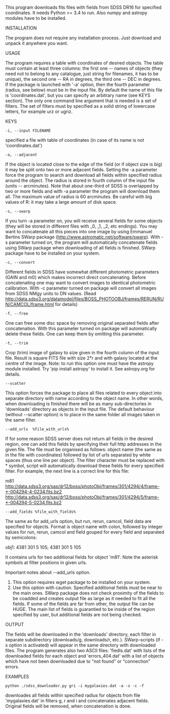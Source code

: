 This program downloads fits files with fields from SDSS DR16 for specified coordinates.
It needs Python >= 3.4 to run. Also numpy and astropy modules have to be installed.


INSTALLATION

The program does not require any installation process. Just download and unpack
it anywhere you want.


USAGE

The program requires a table with coordinates of desired objects. The table must
contain at least three columns: the first one -- names of objects (they need not to belong to
any catalogue, just string for filenames, it has to be unique), the second one -- RA
in degrees, the third one -- DEC in degrees. If the package is launched with '-a' option, then
the fourth parameter (radius, see below) must be in the input file. By default the name of this file is
'coordinates.dat', but you can specify an arbitrary name (see KEYS section).
    The only one command line argument that is needed is a set of filters. The set of
filters must by specified as a solid string of lowercase letters, for example urz or ugriz.


KEYS

    -i, --input FILENAME
specified a file with table of coordinates (in case of its name is not 'coordinates.dat')

    -a, --adjacent
If the object is located close to the edge of the field (or if object size is big) it may
be split onto two or more adjacent fields. Setting the -a parameter force the program to
search and download all fields within specified radius around the object. The radius is
stored in fourth column of the input file (units -- arcminutes).
Note that about one-third of SDSS is overlapped by two or more fields and with -a parameter
the program will download them all. The maximum value of radius is 60 arcminutes.
Be careful with big values of R: it may take a large amount of disk space.

    -s, --swarp
If you turn -a parameter on, you will receive several fields for some objects (they
will be stored in different files with _0, _1, _2, etc endings). You may want to concatenate
all this pieces into one image by using Emmanuel Bertins SWarp package
(http://www.astromatic.net/software/swarp). With -s parameter turned on, the program
will automatically concatenate fields using SWarp package when downloading of all fields is finished.
SWarp package have to be installed on your system.

    -c, --convert
Different fields in SDSS have somewhat different photometric parameters (GAIN and m0) which makes
incorrect direct concatenating. Before concatenating one may want to convert images to identical
photometric calibration. With -c parameter turned on package will convert all images from SDSS NMgy
units to DN values. (Read http://data.sdss3.org/datamodel/files/BOSS_PHOTOOBJ/frames/RERUN/RUN/CAMCOL/frame.html
for details)

    -f, --free
One can free some disc space by removing original separated fields after concatenation. With this
parameter turned on package will automatically delete these fields. One can keep them by
omitting this parameter.

    -t, --trim
Crop (trim) image of galaxy to size given in the fourth column of the input file. Result is square FITS
file with size 2*r and with galaxy located at the centre of the image.
Note: to run this option one must have the astropy module installed. Try 'pip install astropy' to install it.
See astropy.org for details.

    --scatter
This option forces the package to place all files related to every object into separate
directory with name according to the object name. In other words, when downloading is finished
there will be as many sub-directories in 'downloads' directory as objects in the input file.
The default behaviour (without --scatter option) is to place in the same folder all images
taken in the same filter.

    --add_urls  %file_with_urls%
If for some reason SDSS server does not return all fields in the desired region, one can
add this fields by specifying their full http addresses in the given file. The file must be
organised as follows: object name (the same as in the file with coordinates) followed by
list of urls separated by white spaces (thus one line per object). The filter character
must be replaced with * symbol, script will automatically download these fields for every
specified filter. For example, the next line is a correct line for this file:

m81  http://data.sdss3.org/sas/dr12/boss/photoObj/frames/301/4294/4/frame-*-004294-4-0234.fits.bz2 http://data.sdss3.org/sas/dr12/boss/photoObj/frames/301/4294/5/frame-*-004294-5-0234.fits.bz2

    --add_fields %file_with_fields%
The same as for add_urls option, but run, rerun, camcol, field data are specified
for objects. Format is object name with colon, followed by integer values for run,
rerun, camcol and field gouped for every field and separated by semicolons:

obj1: 	4381 301 5 105; 4381 301 5 105

It contains urls for two additional fields for object 'm81'. Note the asterisk
symbols at filter positions in given urls.

Important notes about --add_urls option.
1) This option requires wget package to be installed on your system.
2) Use this option with caution. Specified additional fields must be near to the main ones.
SWarp package does not check proximity of the fields to be coadded and creates output
file as large as it needed to fit all the fields. If some of the fields are far from other,
the output file can be HUGE. The main list of fields is guarantied to be inside of the
region specified by user, but additional fields are not being checked.

OUTPUT

The fields will be downloaded in the 'downloads' directory, each filter in separate subdirectory
(downloads/g, downloads/r, etc.). SWarp-scripts (if -s option is activated) will appear
in the same directory with downloaded files.
   The program generates also two ASCII files: 'fiedls.dat' with lists of the downloaded fields
for each object and 'errors_404.dat' with a list of objects which have not been downloaded
due to "not found" or "connection" errors.


EXAMPLES

    python ./sdss_downloader.py gri -i mygalaxies.dat -a -s -c -f

downloades all fields within specified radius for objects from file 'mygalaxies.dat'
in filters g, r and i and concatenates adjacent fields. Original fields will
be removed, when concatenation is done.

